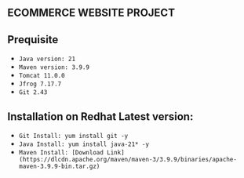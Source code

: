 ## ECOMMERCE WEBSITE PROJECT

## Prequisite

 * `Java version: 21`
 * `Maven version: 3.9.9`
 * `Tomcat 11.0.0`
 * `Jfrog 7.17.7`
 * `Git 2.43`

## Installation on Redhat Latest version:
  
* `Git Install: yum install git -y`
* `Java Install: yum install java-21* -y `
* `Maven Install: [Download Link](https://dlcdn.apache.org/maven/maven-3/3.9.9/binaries/apache-maven-3.9.9-bin.tar.gz)`
